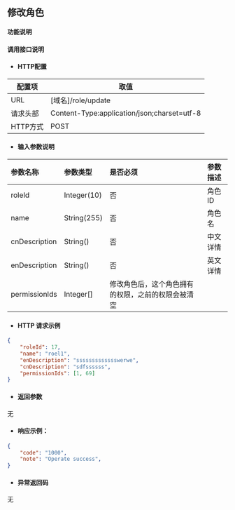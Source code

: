 ## 修改角色

#### 功能说明



#### 调用接口说明

* #### HTTP配置

| 配置项 | 取值 |
| --- | --- |
| URL | \[域名\]/role/update|
| 请求头部 | Content-Type:application/json;charset=utf-8 |
| HTTP方式 | POST|

* #### 输入参数说明

| 参数名称 | 参数类型 | 是否必须 | 参数描述 |
| :--- | :--- | :--- | :--- |
|roleId|Integer\(10\) | 否 | 角色ID|
|name |String\(255\) | 否 | 角色名|
| cnDescription|String\(\) | 否 | 中文详情|
| enDescription| String\(\)| 否 | 英文详情|
|permissionIds|Integer[]|修改角色后，这个角色拥有的权限，之前的权限会被清空|


* #### HTTP 请求示例
```json
{
	"roleId": 17,
	"name": "roel1",
	"enDescription": "ssssssssssssswerwe",
	"cnDescription": "sdfssssss",
	"permissionIds": [1, 69]
}
```

* #### 返回参数
无


* #### 响应示例：

```json
{
    "code": "1000",
    "note": "Operate success",
}
```
* #### 异常返回码
无













